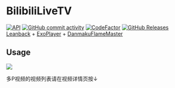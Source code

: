 # BilibiliLiveTV  
[![API](https://img.shields.io/badge/API-26%2B-yellow.svg?style=flat&logo=android)](https://developer.android.com/about/versions/oreo)
[![GitHub commit activity](https://img.shields.io/github/commit-activity/m/MUedsa/BilibiliLiveTV?logo=github)](https://github.com/MUedsa/BilibiliLiveTV/commits/master)
[![CodeFactor](https://www.codefactor.io/repository/github/muedsa/bilibililivetv/badge)](https://www.codefactor.io/repository/github/muedsa/bilibililivetv)
[![GitHub Releases](https://img.shields.io/github/downloads/MUedsa/BilibiliLiveTV/total?logo=github)](https://github.com/MUedsa/BilibiliLiveTV/releases)  
[Leanback](https://developer.android.google.cn/training/tv/start/start#tv-libraries) + [ExoPlayer](https://github.com/google/ExoPlayer) + [DanmakuFlameMaster](https://github.com/bilibili/DanmakuFlameMaster)
## Usage
![](screenshot/record.webp)

多P视频的视频列表请在视频详情页按↓
